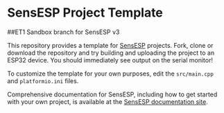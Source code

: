 # SensESP Project Template
##ET1 Sandbox branch for SensESP v3

This repository provides a template for [SensESP](https://github.com/SignalK/SensESP/) projects.
Fork, clone or download the repository and try building and uploading the project to an ESP32 device.
You should immediately see output on the serial monitor!

To customize the template for your own purposes, edit the `src/main.cpp` and `platformio.ini` files.

Comprehensive documentation for SensESP, including how to get started with your own project, is available at the [SensESP documentation site](https://signalk.org/SensESP/).
